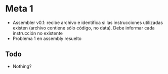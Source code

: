 # Meta 1

 - Assembler v0.1: recibe archivo e identifica si las instrucciones utilizadas existen (archivo contiene sólo código, no data). Debe informar cada instrucción no existente
 - Problema 1 en assembly resuelto

 ## Todo

 - Nothing?